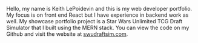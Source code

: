 Hello, my name is Keith LePoidevin and this is my web developer portfolio. My focus is on front end React but I have experience in backend work as well. My showcase portfolio project is a Star Wars Unlimited TCG Draft Simulator that I built using the MERN stack. You can view the code on my Github and visit the website at [swudraftsim.com](https://www.swudraftsim.com/).
